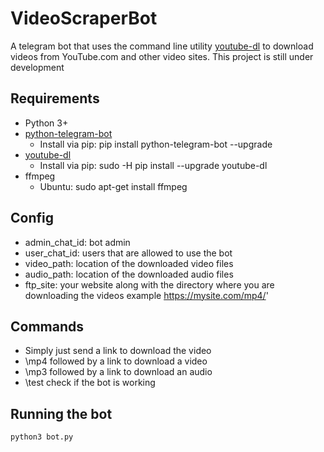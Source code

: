 # VideoScraperBot
A telegram bot that uses the command line utility [youtube-dl](https://github.com/rg3/youtube-dl/) to download videos from YouTube.com and other video sites.
This project is still under development

## Requirements 
* Python 3+
* [python-telegram-bot](https://github.com/python-telegram-bot/python-telegram-bot)
  * Install via pip: pip install python-telegram-bot --upgrade
* [youtube-dl](https://github.com/rg3/youtube-dl/)
  * Install via pip: sudo -H pip install --upgrade youtube-dl
* ffmpeg
  * Ubuntu: sudo apt-get install ffmpeg
## Config
* admin_chat_id: bot admin
* user_chat_id: users that are allowed to use the bot
* video_path: location of the downloaded video files
* audio_path: location of the downloaded audio files
* ftp_site: your website along with the directory where you are downloading the videos example https://mysite.com/mp4/'
## Commands
* Simply just send a link to download the video
* \mp4 followed by a link to download a video
* \mp3 followed by a link to download an audio
* \test check if the bot is working
## Running the bot
`python3 bot.py`
